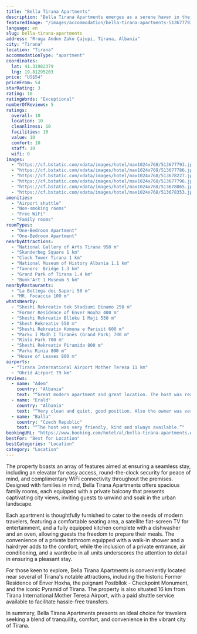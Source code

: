 ```yaml
---
title: "Bella Tirana Apartments"
description: "Bella Tirana Apartments emerges as a serene haven in the heart of Tirana, offering a blend of comfort and convenience for travelers seeking an urban retreat."
featuredImage: "/images/accommodation/bella-tirana-apartments-513677793.jpg"
language: en
slug: bella-tirana-apartments
address: "Rruga Andon Zako Çajupi, Tirana, Albania"
city: "Tirana"
location: "Tirana"
accommodationType: "apartment"
coordinates:
  lat: 41.31982379
  lng: 19.81295203
price: "US$54"
priceFrom: 54
starRating: 3
rating: 10
ratingWords: "Exceptional"
numberOfReviews: 5
ratings:
  overall: 10
  location: 10
  cleanliness: 10
  facilities: 10
  value: 10
  comfort: 10
  staff: 10
  wifi: 0
images:
  - "https://cf.bstatic.com/xdata/images/hotel/max1024x768/513677793.jpg?k=7068d9462333619c1f88ae8ae6db9aeda935fa3d3fae1128c0a1b480a5008f2d&o=&hp=1"
  - "https://cf.bstatic.com/xdata/images/hotel/max1024x768/513677786.jpg?k=a6af98c3861a1ab9cf57a6daa38eb4542f0a6f20046e7ab5165369ef4a98ff84&o=&hp=1"
  - "https://cf.bstatic.com/xdata/images/hotel/max1024x768/513678227.jpg?k=c53e09f40f20bd6bcd77a4d3600d8ac5d09e0da0a5da2ea6f081b1395d90e027&o=&hp=1"
  - "https://cf.bstatic.com/xdata/images/hotel/max1024x768/513677796.jpg?k=a860dd3e614c14abd7ecb50a6b9142a9a64bb96bb68618ac4b1a7f7b3ee52b12&o=&hp=1"
  - "https://cf.bstatic.com/xdata/images/hotel/max1024x768/513678065.jpg?k=6633632877567d92fafb88d102b729fe0535ecbb6acbb78e7107140f51adbdae&o=&hp=1"
  - "https://cf.bstatic.com/xdata/images/hotel/max1024x768/513678353.jpg?k=f32b3420aa5107c0e21efdb057a1a9ffe3243557f6ecb706186cb568b656f4aa&o=&hp=1"
amenities:
  - "Airport shuttle"
  - "Non-smoking rooms"
  - "Free WiFi"
  - "Family rooms"
roomTypes:
  - "One-Bedroom Apartment"
  - "One-Bedroom Apartment"
nearbyAttractions:
  - "National Gallery of Arts Tirana 950 m"
  - "Skanderbeg Square 1 km"
  - "Clock Tower Tirana 1 km"
  - "National Museum of History Albania 1.1 km"
  - "Tanners' Bridge 1.3 km"
  - "Grand Park of Tirana 1.4 km"
  - "Bunk'Art 1 Museum 5 km"
nearbyRestaurants:
  - "La Bottega dei Sapori 50 m"
  - "MR. Focaccia 100 m"
whatsNearby:
  - "Sheshi Rekreativ tek Stadiumi Dinamo 250 m"
  - "Former Residence of Enver Hoxha 400 m"
  - "Sheshi Rekreativ Blloku 1 Maji 550 m"
  - "Shesh Rekreativ 550 m"
  - "Sheshi Rekreativ Komuna e Parisit 600 m"
  - "Parku I Madh I Tiranës (Grand Park) 700 m"
  - "Rinia Park 700 m"
  - "Sheshi Rekreativ Piramida 800 m"
  - "Parku Rinia 800 m"
  - "House of Leaves 800 m"
airports:
  - "Tirana International Airport Mother Teresa 11 km"
  - "Ohrid Airport 79 km"
reviews:
  - name: "Adem"
    country: "Albania"
    text: "“Great modern apartment and great location. The host was really friendly and available.”"
  - name: "Erald"
    country: "Albania"
    text: "“Very clean and quiet, good position. Also the owner was very educated.”"
  - name: "Balla"
    country: "Czech Republic"
    text: "“The host was very friendly, kind and always available.”"
bookingURL: "https://www.booking.com/hotel/al/bella-tirana-apartments.en-gb.html?aid=8035640"
bestFor: "Best for Location"
bestCategories: "Location"
category: "Location"
---
```


The property boasts an array of features aimed at ensuring a seamless stay, including an elevator for easy access, round-the-clock security for peace of mind, and complimentary WiFi connectivity throughout the premises. Designed with families in mind, Bella Tirana Apartments offers spacious family rooms, each equipped with a private balcony that presents captivating city views, inviting guests to unwind and soak in the urban landscape.

Each apartment is thoughtfully furnished to cater to the needs of modern travelers, featuring a comfortable seating area, a satellite flat-screen TV for entertainment, and a fully equipped kitchen complete with a dishwasher and an oven, allowing guests the freedom to prepare their meals. The convenience of a private bathroom equipped with a walk-in shower and a hairdryer adds to the comfort, while the inclusion of a private entrance, air conditioning, and a wardrobe in all units underscores the attention to detail in ensuring a pleasant stay.

For those keen to explore, Bella Tirana Apartments is conveniently located near several of Tirana's notable attractions, including the historic Former Residence of Enver Hoxha, the poignant Postbllok - Checkpoint Monument, and the iconic Pyramid of Tirana. The property is also situated 16 km from Tirana International Mother Teresa Airport, with a paid shuttle service available to facilitate hassle-free transfers.

In summary, Bella Tirana Apartments presents an ideal choice for travelers seeking a blend of tranquility, comfort, and convenience in the vibrant city of Tirana.